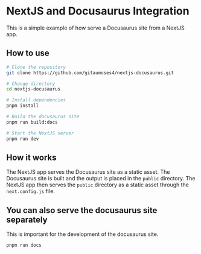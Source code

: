 # NextJS and Docusaurus Integration

This is a simple example of how serve a Docusaurus site from a NextJS app.


## How to use

```bash
# Clone the repository
git clone https://github.com/gitaumoses4/nextjs-docusaurus.git

# Change directory
cd nextjs-docusaurus

# Install dependencies
pnpm install

# Build the docusaurus site
pnpm run build:docs

# Start the NextJS server
pnpm run dev

```

## How it works
The NextJS app serves the Docusaurus site as a static asset. The Docusaurus site is built and the output is placed in the `public` directory. The NextJS app then serves the `public` directory as a static asset through the `next.config.js` file.



## You can also serve the docusaurus site separately
This is important for the development of the docusaurus site.

```bash
pnpm run docs
```

